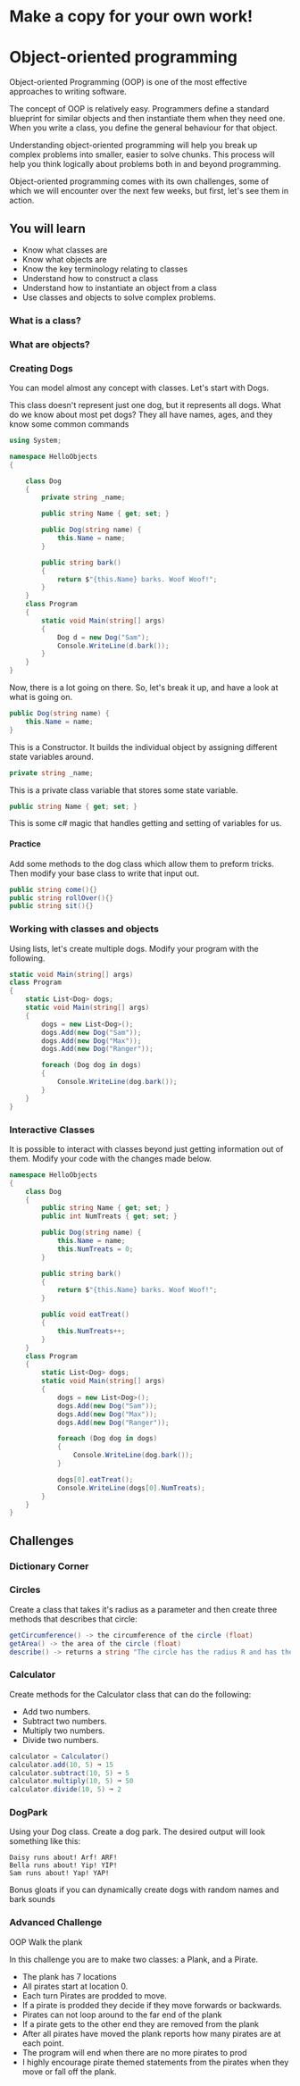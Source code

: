 # Make a copy for your own work! 

# Object-oriented programming

Object-oriented Programming (OOP) is one of the most effective approaches to writing software. 

The concept of OOP is relatively easy. Programmers define a standard blueprint for similar objects and then instantiate them when they need one. When you write a class, you define the general behaviour for that object.  

Understanding object-oriented programming will help you break up complex problems into smaller, easier to solve chunks. This process will help you think logically about problems both in and beyond programming. 

Object-oriented programming comes with its own challenges, some of which we will encounter over the next few weeks, but first, let's see them in action. 

## You will learn

* Know what classes are
* Know what objects are
* Know the key terminology relating to classes
* Understand how to construct a class
* Understand how to instantiate an object from a class
* Use classes and objects to solve complex problems. 

### What is a class? 

### What are objects?

### Creating Dogs
You can model almost any concept with classes. Let's start with Dogs. 

This class doesn't represent just one dog, but it represents all dogs. What do we know about most pet dogs? They all have names, ages, and they know some common commands

```csharp
using System;

namespace HelloObjects
{

    class Dog
    {
        private string _name;

        public string Name { get; set; }

        public Dog(string name) {
            this.Name = name;
        }

        public string bark()
        {
            return $"{this.Name} barks. Woof Woof!";
        }
    }
    class Program
    {
        static void Main(string[] args)
        {
            Dog d = new Dog("Sam");
            Console.WriteLine(d.bark());
        }
    }
}
```

Now, there is a lot going on there. So, let's break it up, and have a look at what is going on.

```csharp
public Dog(string name) {
    this.Name = name;
}    
```
This is a Constructor. It builds the individual object by assigning different state variables around. 

```csharp
private string _name;
```

This is a private class variable that stores some state variable. 

```csharp
public string Name { get; set; }
```

This is some c# magic that handles getting and setting of variables for us. 

#### Practice

Add some methods to the dog class which allow them to preform tricks. Then modify your base class to write that input out. 

```csharp
public string come(){}
public string rollOver(){}
public string sit(){}
```

### Working with classes and objects
Using lists, let's create  multiple dogs. Modify your program with the following. 

```csharp
static void Main(string[] args)
class Program
{
    static List<Dog> dogs;
    static void Main(string[] args)
    {
        dogs = new List<Dog>();
        dogs.Add(new Dog("Sam"));
        dogs.Add(new Dog("Max"));
        dogs.Add(new Dog("Ranger"));

        foreach (Dog dog in dogs)
        {
            Console.WriteLine(dog.bark());
        }
    }
}
```

### Interactive Classes 
It is possible to interact with classes beyond just getting information out of them. Modify your code with the changes made below. 

```csharp
namespace HelloObjects
{
    class Dog
    {
        public string Name { get; set; }
        public int NumTreats { get; set; }

        public Dog(string name) {
            this.Name = name;
            this.NumTreats = 0;
        }

        public string bark()
        {
            return $"{this.Name} barks. Woof Woof!";
        }

        public void eatTreat()
        {
            this.NumTreats++;
        }
    }
    class Program
    {
        static List<Dog> dogs;
        static void Main(string[] args)
        {
            dogs = new List<Dog>();
            dogs.Add(new Dog("Sam"));
            dogs.Add(new Dog("Max"));
            dogs.Add(new Dog("Ranger"));

            foreach (Dog dog in dogs)
            {
                Console.WriteLine(dog.bark());
            }

            dogs[0].eatTreat();
            Console.WriteLine(dogs[0].NumTreats);
        }
    }
}
```

## Challenges 

### Dictionary Corner

### Circles 

Create a class that takes it's radius as a parameter and then create three methods that describes that circle: 

```csharp
getCircumference() -> the circumference of the circle (float)
getArea() -> the area of the circle (float)
describe() -> returns a string "The circle has the radius R and has the circumference of C. With R and C being getters. 
```
### Calculator
Create methods for the Calculator class that can do the following:

* Add two numbers.
* Subtract two numbers.
* Multiply two numbers.
* Divide two numbers.

```csharp
calculator = Calculator()
calculator.add(10, 5) ➞ 15
calculator.subtract(10, 5) ➞ 5
calculator.multiply(10, 5) ➞ 50
calculator.divide(10, 5) ➞ 2
```

### DogPark

Using your Dog class. Create a dog park. The desired output will look something like this: 

```
Daisy runs about! Arf! ARF!
Bella runs about! Yip! YIP!
Sam runs about! Yap! YAP!
```

Bonus gloats if you can dynamically create dogs with random names and bark sounds 


### Advanced Challenge 

OOP Walk the plank

In this challenge you are to make two classes: a Plank, and a Pirate.

* The plank has 7 locations
* All pirates start at location 0.
* Each turn Pirates are prodded to move.
* If a pirate is prodded they decide if they move forwards or backwards.
* Pirates can not loop around to the far end of the plank
* If a pirate gets to the other end they are removed from the plank
* After all pirates have moved the plank reports how many pirates are at each point.
* The program will end when there are no more pirates to prod
* I highly encourage pirate themed statements from the pirates when they move or fall off the plank.